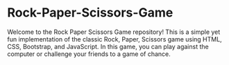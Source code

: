 # Rock-Paper-Scissors-Game
Welcome to the Rock Paper Scissors Game repository! This is a simple yet fun implementation of the classic Rock, Paper, Scissors game using HTML, CSS, Bootstrap, and JavaScript. In this game, you can play against the computer or challenge your friends to a game of chance.
